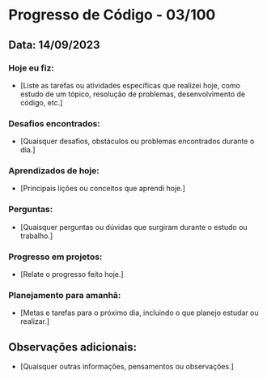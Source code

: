# Progresso de Código - 03/100

## Data: 14/09/2023

### Hoje eu fiz:

- [Liste as tarefas ou atividades específicas que realizei hoje, como estudo de um tópico, resolução de problemas, desenvolvimento de código, etc.]

### Desafios encontrados:

- [Quaisquer desafios, obstáculos ou problemas encontrados durante o dia.]

### Aprendizados de hoje:

- [Principais lições ou conceitos que aprendi hoje.]

### Perguntas:

- [Quaisquer perguntas ou dúvidas que surgiram durante o estudo ou trabalho.]

### Progresso em projetos:

- [Relate o progresso feito hoje.]

### Planejamento para amanhã:

- [Metas e tarefas para o próximo dia, incluindo o que planejo estudar ou realizar.]

## Observações adicionais:

- [Quaisquer outras informações, pensamentos ou observações.]
